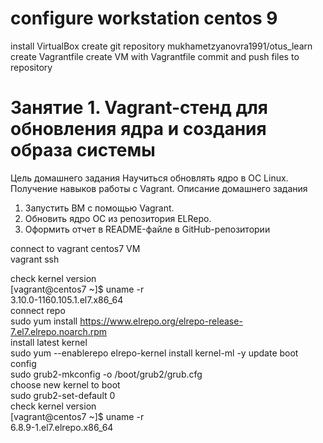 # configure workstation centos 9
install VirtualBox
create git repository mukhametzyanovra1991/otus_learn
create Vagrantfile
create VM with Vagrantfile
commit and push files to repository


# Занятие 1. Vagrant-стенд для обновления ядра и создания образа системы
Цель домашнего задания
Научиться обновлять ядро в ОС Linux. Получение навыков работы с Vagrant. 
Описание домашнего задания
1) Запустить ВМ с помощью Vagrant.
2) Обновить ядро ОС из репозитория ELRepo.
3) Оформить отчет в README-файле в GitHub-репозитории

connect to vagrant centos7 VM  
	vagrant ssh  

check kernel version  
	[vagrant@centos7 ~]$ uname -r  
	3.10.0-1160.105.1.el7.x86_64  
connect repo  
	sudo yum install https://www.elrepo.org/elrepo-release-7.el7.elrepo.noarch.rpm  
install latest kernel  
	sudo yum --enablerepo elrepo-kernel install kernel-ml -y
update boot config  
	sudo grub2-mkconfig -o /boot/grub2/grub.cfg  
choose new kernel to boot  
	sudo grub2-set-default 0  
check kernel version  
	[vagrant@centos7 ~]$ uname -r  
	6.8.9-1.el7.elrepo.x86_64
